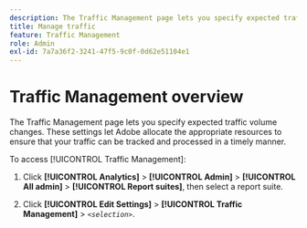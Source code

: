 ```yaml
---
description: The Traffic Management page lets you specify expected traffic volume changes. These settings let Adobe allocate the appropriate resources to ensure that your traffic can be tracked and processed in a timely manner.
title: Manage traffic
feature: Traffic Management
role: Admin
exl-id: 7a7a36f2-3241-47f5-9c0f-0d62e51104e1
---
```

# Traffic Management overview

The Traffic Management page lets you specify expected traffic volume changes. These settings let Adobe allocate the appropriate resources to ensure that your traffic can be tracked and processed in a timely manner.

To access [!UICONTROL Traffic Management]:

1. Click **[!UICONTROL Analytics]** > **[!UICONTROL Admin]** > **[!UICONTROL All admin]** > **[!UICONTROL Report suites]**, then select a report suite.

1. Click **[!UICONTROL Edit Settings]** > **[!UICONTROL Traffic Management]** > *`<selection>`*.
